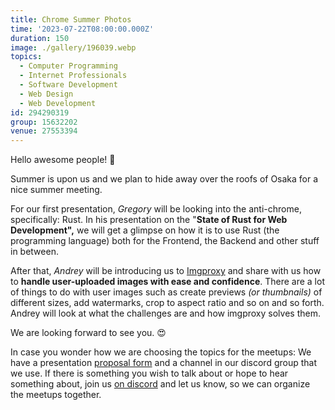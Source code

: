 ```yaml
---
title: Chrome Summer Photos
time: '2023-07-22T08:00:00.000Z'
duration: 150
image: ./gallery/196039.webp
topics:
  - Computer Programming
  - Internet Professionals
  - Software Development
  - Web Design
  - Web Development
id: 294290319
group: 15632202
venue: 27553394
---
```


Hello awesome people! 🤩

Summer is upon us and we plan to hide away over the roofs of Osaka for a nice summer meeting.

For our first presentation, *Gregory* will be looking into the anti-chrome, specifically: Rust. In his presentation on the "**State of Rust for Web Development",** we will get a glimpse on how it is to use Rust (the programming language) both for the Frontend, the Backend and other stuff in between.

After that, *Andrey* will be introducing us to [Imgproxy](https://github.com/imgproxy/imgproxy) and share with us how to **handle user-uploaded images with ease and confidence**. There are a lot of things to do with user images such as create previews *(or thumbnails)* of different sizes, add watermarks, crop to aspect ratio and so on and so forth. Andrey will look at what the challenges are and how imgproxy solves them.

We are looking forward to see you. 😍

In case you wonder how we are choosing the topics for the meetups: We have a presentation [proposal form](https://forms.gle/KifJzLSmcXUPxSFk7) and a channel in our discord group that we use. If there is something you wish to talk about or hope to hear something about, join us [on discord](https://owddm.com/discord) and let us know, so we can organize the meetups together.
